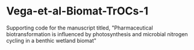 # Vega-et-al-Biomat-TrOCs-1
Supporting code for the manuscript titled, "Pharmaceutical biotransformation is influenced by photosynthesis and microbial nitrogen cycling in a benthic wetland biomat"
